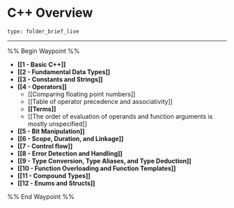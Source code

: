 # C++ Overview
 
```ccard
type: folder_brief_live
```
 
---

%% Begin Waypoint %%
- **[[1 - Basic C++]]**
- **[[2 - Fundamental Data Types]]**
- **[[3 - Constants and Strings]]**
- **[[4 - Operators]]**
	- [[Comparing floating point numbers]]
	- [[Table of operator precedence and associativity]]
	- **[[Terms]]**
	- [[The order of evaluation of operands and function arguments is mostly unspecified]]
- **[[5 - Bit Manipulation]]**
- **[[6 - Scope, Duration, and Linkage]]**
- **[[7 - Control flow]]**
- **[[8 - Error Detection and Handling]]**
- **[[9 - Type Conversion, Type Aliases, and Type Deduction]]**
- **[[10 - Function Overloading and Function Templates]]**
- **[[11 - Compound Types]]**
- **[[12 - Enums and Structs]]**

%% End Waypoint %%